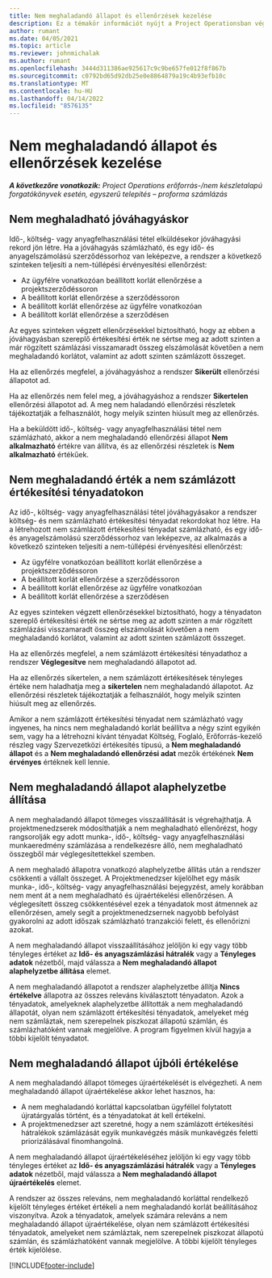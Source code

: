```yaml
---
title: Nem meghaladandó állapot és ellenőrzések kezelése
description: Ez a témakör információt nyújt a Project Operationsban végrehajtott nem meghaladandó korlát ellenőrzéseiről.
author: rumant
ms.date: 04/05/2021
ms.topic: article
ms.reviewer: johnmichalak
ms.author: rumant
ms.openlocfilehash: 3444d311386ae925617c9c9be657fe012f8f867b
ms.sourcegitcommit: c0792bd65d92db25e0e8864879a19c4b93efb10c
ms.translationtype: MT
ms.contentlocale: hu-HU
ms.lasthandoff: 04/14/2022
ms.locfileid: "8576135"
---
```

# <a name="manage-not-to-exceed-status-and-validations"></a>Nem meghaladandó állapot és ellenőrzések kezelése 

_**A következőre vonatkozik:** Project Operations erőforrás-/nem készletalapú forgatókönyvek esetén, egyszerű telepítés – proforma számlázás_

## <a name="not-to-exceed-on-approvals"></a>Nem meghaladható jóváhagyáskor

Idő-, költség- vagy anyagfelhasználási tétel elküldésekor jóváhagyási rekord jön létre. Ha a jóváhagyás számlázható, és egy idő- és anyagelszámolású szerződéssorhoz van leképezve, a rendszer a következő szinteken teljesíti a nem-túllépési érvényesítési ellenőrzést:

  - Az ügyfélre vonatkozóan beállított korlát ellenőrzése a projektszerződéssoron
  - A beállított korlát ellenőrzése a szerződéssoron
  - A beállított korlát ellenőrzése az ügyfélre vonatkozóan
  - A beállított korlát ellenőrzése a szerződésen

Az egyes szinteken végzett ellenőrzésekkel biztosítható, hogy az ebben a jóváhagyásban szereplő értékesítési érték ne sértse meg az adott szinten a már rögzített számlázási visszamaradt összeg elszámolását követően a nem meghaladandó korlátot, valamint az adott szinten számlázott összeget.

Ha az ellenőrzés megfelel, a jóváhagyáshoz a rendszer **Sikerült** ellenőrzési állapotot ad.

Ha az ellenőrzés nem felel meg, a jóváhagyáshoz a rendszer **Sikertelen** ellenőrzési állapotot ad. A meg nem haladandó ellenőrzési részletek tájékoztatják a felhasználót, hogy melyik szinten hiúsult meg az ellenőrzés.

Ha a beküldött idő-, költség- vagy anyagfelhasználási tétel nem számlázható, akkor a nem meghaladandó ellenőrzési állapot **Nem alkalmazható** értékre van állítva, és az ellenőrzési részletek is **Nem alkalmazható** értékűek.

## <a name="not-to-exceed-on-unbilled-sales-actuals"></a>Nem meghaladandó érték a nem számlázott értékesítési tényadatokon

Az idő-, költség- vagy anyagfelhasználási tétel jóváhagyásakor a rendszer költség- és nem számlázható értékesítési tényadat rekordokat hoz létre. Ha a létrehozott nem számlázott értékesítési tényadat számlázható, és egy idő- és anyagelszámolású szerződéssorhoz van leképezve, az alkalmazás a következő szinteken teljesíti a nem-túllépési érvényesítési ellenőrzést:

  - Az ügyfélre vonatkozóan beállított korlát ellenőrzése a projektszerződéssoron
  - A beállított korlát ellenőrzése a szerződéssoron
  - A beállított korlát ellenőrzése az ügyfélre vonatkozóan
  - A beállított korlát ellenőrzése a szerződésen

Az egyes szinteken végzett ellenőrzésekkel biztosítható, hogy a tényadaton szereplő értékesítési érték ne sértse meg az adott szinten a már rögzített számlázási visszamaradt összeg elszámolását követően a nem meghaladandó korlátot, valamint az adott szinten számlázott összeget.

Ha az ellenőrzés megfelel, a nem számlázott értékesítési tényadathoz a rendszer **Véglegesítve** nem meghaladandó állapotot ad.

Ha az ellenőrzés sikertelen, a nem számlázott értékesítések tényleges értéke nem haladhatja meg a **sikertelen** nem meghaladandó állapotot. Az ellenőrzési részletek tájékoztatják a felhasználót, hogy melyik szinten hiúsult meg az ellenőrzés.

Amikor a nem számlázott értékesítési tényadat nem számlázható vagy ingyenes, ha nincs nem meghaladandó korlát beállítva a négy szint egyikén sem, vagy ha a létrehozni kívánt tényadat Költség, Foglaló, Erőforrás-kezelő részleg vagy Szervezetközi értékesítés típusú, a **Nem meghaladandó állapot** és a **Nem meghaladandó ellenőrzési adat** mezők értékének **Nem érvényes** értéknek kell lennie.

## <a name="reset-the-not-to-exceed-status"></a>Nem meghaladandó állapot alaphelyzetbe állítása

A nem meghaladandó állapot tömeges visszaállítását is végrehajthatja. A projektmenedzserek módosíthatják a nem meghaladható ellenőrézst, hogy rangsorolják egy adott munka-, idő-, költség- vagy anyagfelhasználási munkaeredmény számlázása a rendelkezésre álló, nem meghaladható összegből már véglegesítettekkel szemben.

A nem meghaladó állapotra vonatkozó alaphelyzetbe állítás után a rendszer csökkenti a vállalt összeget. A Projektmenedzser kijelölhet egy másik munka-, idő-, költség- vagy anyagfelhasználási bejegyzést, amely korábban nem ment át a nem meghaladható és újraértékelési ellenőrzésen. A véglegesített összeg csökkentésével ezek a tényadatok most átmennek az ellenőrzésen, amely segít a projektmenedzsernek nagyobb befolyást gyakorolni az adott időszak számlázható tranzakciói felett, és ellenőrizni azokat.

A nem meghaladandó állapot visszaállításához jelöljön ki egy vagy több tényleges értéket az **Idő- és anyagszámlázási hátralék** vagy a **Tényleges adatok** nézetből, majd válassza a **Nem meghaladandó állapot alaphelyzetbe állítása** elemet.

A nem meghaladandó állapotot a rendszer alaphelyzetbe állítja **Nincs értékelve** állapotra az összes releváns kiválasztott tényadaton. Azok a tényadatok, amelyeknek alaphelyzetbe állították a nem meghaladandó állapotát, olyan nem számlázott értékesítési tényadatok, amelyeket még nem számláztak, nem szerepelnek piszkozat állapotú számlán, és számlázhatóként vannak megjelölve. A program figyelmen kívül hagyja a többi kijelölt tényadatot.

## <a name="reevaluate-not-to-exceed-status"></a>Nem meghaladandó állapot újbóli értékelése

A nem meghaladandó állapot tömeges újraértékelését is elvégezheti. A nem meghaladandó állapot újraértékelése akkor lehet hasznos, ha:

  - A nem meghaladandó korláttal kapcsolatban ügyféllel folytatott újratárgyalás történt, és a tényadatokat át kell értékelni.
  - A projektmenedzser azt szeretné, hogy a nem számlázott értékesítési hátralékok számlázását egyik munkavégzés másik munkavégzés feletti priorizálásával finomhangolná.

A nem meghaladandó állapot újraértékeléséhez jelöljön ki egy vagy több tényleges értéket az **Idő- és anyagszámlázási hátralék** vagy a **Tényleges adatok** nézetből, majd válassza a **Nem meghaladandó állapot újraértékelés** elemet.

A rendszer az összes releváns, nem meghaladandó korláttal rendelkező kijelölt tényleges értéket értékeli a nem meghaladandó korlát beállításához viszonyítva. Azok a tényadatok, amelyek számára releváns a nem meghaladandó állapot újraértékelése, olyan nem számlázott értékesítési tényadatok, amelyeket nem számláztak, nem szerepelnek piszkozat állapotú számlán, és számlázhatóként vannak megjelölve. A többi kijelölt tényleges érték kijelölése.


[!INCLUDE[footer-include](../../includes/footer-banner.md)]
